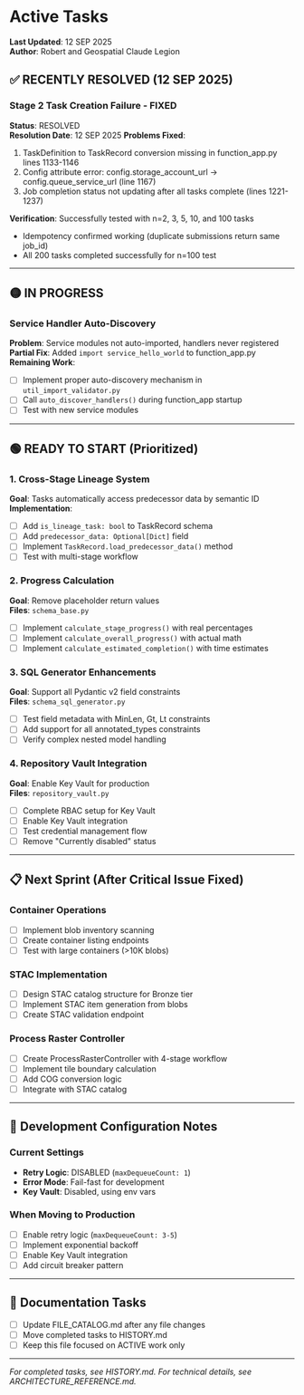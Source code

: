 # Active Tasks

**Last Updated**: 12 SEP 2025  
**Author**: Robert and Geospatial Claude Legion

## ✅ RECENTLY RESOLVED (12 SEP 2025)

### Stage 2 Task Creation Failure - FIXED
**Status**: RESOLVED  
**Resolution Date**: 12 SEP 2025
**Problems Fixed**:
1. TaskDefinition to TaskRecord conversion missing in function_app.py lines 1133-1146
2. Config attribute error: config.storage_account_url → config.queue_service_url (line 1167)
3. Job completion status not updating after all tasks complete (lines 1221-1237)

**Verification**: Successfully tested with n=2, 3, 5, 10, and 100 tasks
- Idempotency confirmed working (duplicate submissions return same job_id)
- All 200 tasks completed successfully for n=100 test

---

## 🟡 IN PROGRESS

### Service Handler Auto-Discovery
**Problem**: Service modules not auto-imported, handlers never registered  
**Partial Fix**: Added `import service_hello_world` to function_app.py  
**Remaining Work**:
- [ ] Implement proper auto-discovery mechanism in `util_import_validator.py`
- [ ] Call `auto_discover_handlers()` during function_app startup
- [ ] Test with new service modules

---

## 🟢 READY TO START (Prioritized)

### 1. Cross-Stage Lineage System
**Goal**: Tasks automatically access predecessor data by semantic ID  
**Implementation**:
- [ ] Add `is_lineage_task: bool` to TaskRecord schema
- [ ] Add `predecessor_data: Optional[Dict]` field
- [ ] Implement `TaskRecord.load_predecessor_data()` method
- [ ] Test with multi-stage workflow

### 2. Progress Calculation
**Goal**: Remove placeholder return values  
**Files**: `schema_base.py`
- [ ] Implement `calculate_stage_progress()` with real percentages
- [ ] Implement `calculate_overall_progress()` with actual math
- [ ] Implement `calculate_estimated_completion()` with time estimates

### 3. SQL Generator Enhancements
**Goal**: Support all Pydantic v2 field constraints  
**Files**: `schema_sql_generator.py`
- [ ] Test field metadata with MinLen, Gt, Lt constraints
- [ ] Add support for all annotated_types constraints
- [ ] Verify complex nested model handling

### 4. Repository Vault Integration
**Goal**: Enable Key Vault for production  
**Files**: `repository_vault.py`
- [ ] Complete RBAC setup for Key Vault
- [ ] Enable Key Vault integration
- [ ] Test credential management flow
- [ ] Remove "Currently disabled" status

---

## 📋 Next Sprint (After Critical Issue Fixed)

### Container Operations
- [ ] Implement blob inventory scanning
- [ ] Create container listing endpoints
- [ ] Test with large containers (>10K blobs)

### STAC Implementation
- [ ] Design STAC catalog structure for Bronze tier
- [ ] Implement STAC item generation from blobs
- [ ] Create STAC validation endpoint

### Process Raster Controller
- [ ] Create ProcessRasterController with 4-stage workflow
- [ ] Implement tile boundary calculation
- [ ] Add COG conversion logic
- [ ] Integrate with STAC catalog

---

## 🔧 Development Configuration Notes

### Current Settings
- **Retry Logic**: DISABLED (`maxDequeueCount: 1`)
- **Error Mode**: Fail-fast for development
- **Key Vault**: Disabled, using env vars

### When Moving to Production
- [ ] Enable retry logic (`maxDequeueCount: 3-5`)
- [ ] Implement exponential backoff
- [ ] Enable Key Vault integration
- [ ] Add circuit breaker pattern

---

## 📝 Documentation Tasks

- [ ] Update FILE_CATALOG.md after any file changes
- [ ] Move completed tasks to HISTORY.md
- [ ] Keep this file focused on ACTIVE work only

---

*For completed tasks, see HISTORY.md. For technical details, see ARCHITECTURE_REFERENCE.md.*